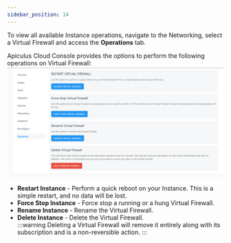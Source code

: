 ```yaml
---
sidebar_position: 14
---
```

To view all available Instance operations, navigate to the Networking, select a Virtual Firewall and access the **Operations** tab.

Apiculus Cloud Console provides the options to perform the following operations on Virtual Firewall:
![Operations](img/Operations.png)
- **Restart Instance** - Perform a quick reboot on your Instance. This is a simple restart, and no data will be lost.
- **Force Stop Instance** - Force stop a running or a hung Virtual Firewall.
- **Rename Instance** - Rename the Virtual Firewall.
- **Delete Instance** - Delete the Virtual Firewall.   
  :::warning
  Deleting a Virtual Firewall will remove it entirely along with its subscription and is a non-reversible action.
  :::